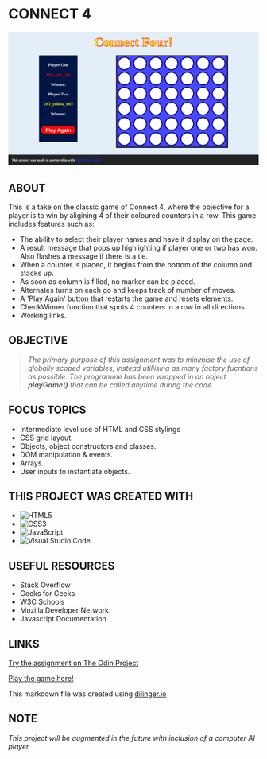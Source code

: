 # CONNECT 4

![](assets/Connect4.png)



## ABOUT

This is a take on the classic game of Connect 4, where the objective for a player is to win by aligining 4 of their coloured counters in a row. This game includes features such as:

- The ability to select their player names and have it display on the page.
- A result message that pops up highlighting if player one or two has won. Also flashes a message if there is a tie.
- When a counter is placed, it begins from the bottom of the column and stacks up.
- As soon as column is filled, no marker can be placed.
- Alternates turns on each go and keeps track of number of moves.
- A 'Play Again' button that restarts the game and resets elements.
- CheckWinner function that spots 4 counters in a row in all directions.
- Working links.

## OBJECTIVE

> *The primary purpose of this assignment was to minimise the use of globally scoped variables, instead utiliising as many factory fucntions as possible. The programme has been wrapped in an object ***playGame()*** that can be called anytime during the code.*

## FOCUS TOPICS

- Intermediate level use of HTML and CSS stylings
- CSS grid layout.
- Objects, object constructors and classes.
- DOM manipulation & events.
- Arrays.
- User inputs to instantiate objects.

## THIS PROJECT WAS CREATED WITH

- ![HTML5](https://img.shields.io/badge/html5-%23E34F26.svg?style=for-the-badge&logo=html5&logoColor=white)   
- ![CSS3](https://img.shields.io/badge/css3-%231572B6.svg?style=for-the-badge&logo=css3&logoColor=white)   
- ![JavaScript](https://img.shields.io/badge/javascript-%23323330.svg?style=for-the-badge&logo=javascript&logoColor=%23F7DF1E)
- ![Visual Studio Code](https://img.shields.io/badge/Visual%20Studio%20Code-0078d7.svg?style=for-the-badge&logo=visual-studio-code&logoColor=white)

## USEFUL RESOURCES 

- Stack Overflow
- Geeks for Geeks
- W3C Schools
- Mozilla Developer Network
- Javascript Documentation
  
## LINKS

[Try the assignment on The Odin Project](https://www.theodinproject.com/lessons/node-path-javascript-tic-tac-toe)

[Play the game here!](https://gangoffour199.github.io/Connect4/)

This markdown file was created using [dilinger.io](https://dillinger.io/)

## NOTE

*This project will be augmented in the future with inclusion of a computer AI player*
